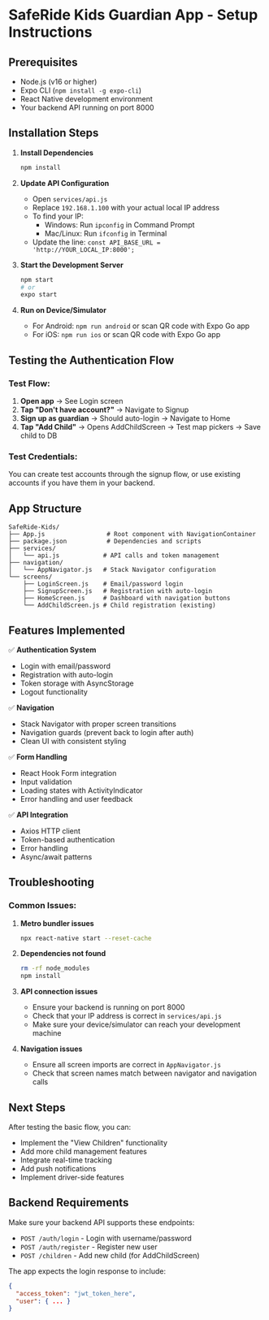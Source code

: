 # SafeRide Kids Guardian App - Setup Instructions

## Prerequisites
- Node.js (v16 or higher)
- Expo CLI (`npm install -g expo-cli`)
- React Native development environment
- Your backend API running on port 8000

## Installation Steps

1. **Install Dependencies**
   ```bash
   npm install
   ```

2. **Update API Configuration**
   - Open `services/api.js`
   - Replace `192.168.1.100` with your actual local IP address
   - To find your IP:
     - Windows: Run `ipconfig` in Command Prompt
     - Mac/Linux: Run `ifconfig` in Terminal
   - Update the line: `const API_BASE_URL = 'http://YOUR_LOCAL_IP:8000';`

3. **Start the Development Server**
   ```bash
   npm start
   # or
   expo start
   ```

4. **Run on Device/Simulator**
   - For Android: `npm run android` or scan QR code with Expo Go app
   - For iOS: `npm run ios` or scan QR code with Expo Go app

## Testing the Authentication Flow

### Test Flow:
1. **Open app** → See Login screen
2. **Tap "Don't have account?"** → Navigate to Signup
3. **Sign up as guardian** → Should auto-login → Navigate to Home
4. **Tap "Add Child"** → Opens AddChildScreen → Test map pickers → Save child to DB

### Test Credentials:
You can create test accounts through the signup flow, or use existing accounts if you have them in your backend.

## App Structure

```
SafeRide-Kids/
├── App.js                 # Root component with NavigationContainer
├── package.json           # Dependencies and scripts
├── services/
│   └── api.js            # API calls and token management
├── navigation/
│   └── AppNavigator.js   # Stack Navigator configuration
└── screens/
    ├── LoginScreen.js    # Email/password login
    ├── SignupScreen.js   # Registration with auto-login
    ├── HomeScreen.js     # Dashboard with navigation buttons
    └── AddChildScreen.js # Child registration (existing)
```

## Features Implemented

✅ **Authentication System**
- Login with email/password
- Registration with auto-login
- Token storage with AsyncStorage
- Logout functionality

✅ **Navigation**
- Stack Navigator with proper screen transitions
- Navigation guards (prevent back to login after auth)
- Clean UI with consistent styling

✅ **Form Handling**
- React Hook Form integration
- Input validation
- Loading states with ActivityIndicator
- Error handling and user feedback

✅ **API Integration**
- Axios HTTP client
- Token-based authentication
- Error handling
- Async/await patterns

## Troubleshooting

### Common Issues:

1. **Metro bundler issues**
   ```bash
   npx react-native start --reset-cache
   ```

2. **Dependencies not found**
   ```bash
   rm -rf node_modules
   npm install
   ```

3. **API connection issues**
   - Ensure your backend is running on port 8000
   - Check that your IP address is correct in `services/api.js`
   - Make sure your device/simulator can reach your development machine

4. **Navigation issues**
   - Ensure all screen imports are correct in `AppNavigator.js`
   - Check that screen names match between navigator and navigation calls

## Next Steps

After testing the basic flow, you can:
- Implement the "View Children" functionality
- Add more child management features
- Integrate real-time tracking
- Add push notifications
- Implement driver-side features

## Backend Requirements

Make sure your backend API supports these endpoints:
- `POST /auth/login` - Login with username/password
- `POST /auth/register` - Register new user
- `POST /children` - Add new child (for AddChildScreen)

The app expects the login response to include:
```json
{
  "access_token": "jwt_token_here",
  "user": { ... }
}
```